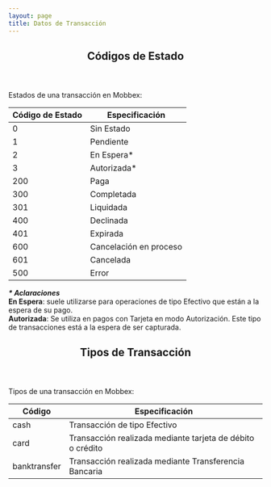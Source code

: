 ```yaml
---
layout: page
title: Datos de Transacción
---
```


<!-- Main -->
<div id="main" class="alt">

<!-- One -->
<section id="one">
	<div class="inner">
		<header class="major">
			<h1>Códigos de Estado</h1>
		</header>

<div markdown="1">
Estados de una transacción en Mobbex:

| Código de Estado | Especificación |  
| --- | --- |  
| 0 | Sin Estado |  
| 1 | Pendiente |  
| 2 | En Espera* |  
| 3 | Autorizada* |  
| 200 | Paga |  
| 300 | Completada |  
| 301 | Liquidada |  
| 400 | Declinada |  
| 401 | Expirada |  
| 600 | Cancelación en proceso |  
| 601 | Cancelada |  
| 500 | Error |  

___* Aclaraciones___<br/>
__En Espera__: suele utilizarse para operaciones de tipo Efectivo que están a la espera de su pago.<br/>
__Autorizada__: Se utiliza en pagos con Tarjeta en modo Autorización. Este tipo de transacciones está a la espera de ser capturada.

</div>

</div>
</section>

<!-- One -->
<section id="one">
	<div class="inner">
		<header class="major">
			<h1>Tipos de Transacción</h1>
		</header>

<div markdown="1">
Tipos de una transacción en Mobbex:

| Código | Especificación |  
| --- | --- |  
| cash | Transacción de tipo Efectivo |  
| card | Transacción realizada mediante tarjeta de débito o crédito |  
| banktransfer | Transacción realizada mediante Transferencia Bancaria |  

</div>

</div>
</section>

</div>
